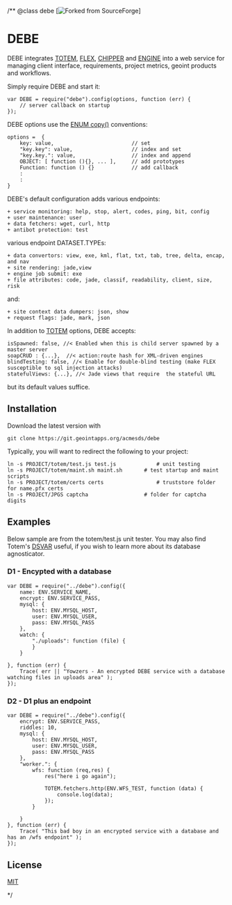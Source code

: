 /**
@class debe [![Forked from SourceForge](https://sourceforge.net)]
# DEBE

DEBE integrates [TOTEM](https://git.geointapps.org/acmesds/totem), [FLEX](https://git.geointapps.org/acmesds/flex),
[CHIPPER](https://git.geointapps.org/acmesds/chipper) and [ENGINE](https://git.geointapps.org/acmesds/engine) into a 
web service for managing client interface, requirements, project metrics, geoint products and workflows.

Simply require DEBE and start it:

	var DEBE = require("debe").config(options, function (err) {
		// server callback on startup
	});
	
DEBE options use the [ENUM copy()](https://git.geointapps.org/acmesds/enum) conventions:

	options =  {
		key: value, 						// set 
		"key.key": value, 					// index and set
		"key.key.": value,					// index and append
		OBJECT: [ function (){}, ... ], 	// add prototypes
		Function: function () {} 			// add callback
		:
		:
	}

DEBE's default configuration adds various endpoints:

	+ service monitoring: help, stop, alert, codes, ping, bit, config
	+ user maintenance: user
	+ data fetchers: wget, curl, http
	+ antibot protection: test
	
various endpoint DATASET.TYPEs:

	+ data convertors: view, exe, kml, flat, txt, tab, tree, delta, encap, and nav
	+ site rendering: jade,view
	+ engine job submit: exe
	+ file attributes: code, jade, classif, readability, client, size, risk
	
and:

	+ site context data dumpers: json, show
	+ request flags: jade, mark, json

In addition to [TOTEM](https://git.geointapps.org/acmesds/totem) options, DEBE accepts:

	isSpawned: false, //< Enabled when this is child server spawned by a master server
	soapCRUD : {...},  //< action:route hash for XML-driven engines
	blindTesting: false, //< Enable for double-blind testing (make FLEX susceptible to sql injection attacks)
	statefulViews: {...}, //< Jade views that require  the stateful URL

but its default values suffice.  

## Installation

Download the latest version with

	git clone https://git.geointapps.org/acmesds/debe
	
Typically, you will want to redirect the following to your project:

	ln -s PROJECT/totem/test.js test.js 			# unit testing
	ln -s PROJECT/totem/maint.sh maint.sh 		# test startup and maint scripts
	ln -s PROJECT/totem/certs certs					# truststore folder for name.pfx certs 
	ln -s PROJECT/JPGS captcha 	 				# folder for captcha digits

## Examples

Below sample are from the totem/test.js unit tester.  You may  also find Totem's [DSVAR](https://git.geointapps.org/acmesds/dsvar) 
useful, if you wish to learn more about its database agnosticator.

### D1 - Encypted with a database

	var DEBE = require("../debe").config({
		name: ENV.SERVICE_NAME,
		encrypt: ENV.SERVICE_PASS,
		mysql: {
			host: ENV.MYSQL_HOST,
			user: ENV.MYSQL_USER,
			pass: ENV.MYSQL_PASS
		},
		watch: {
			"./uploads": function (file) {
			}
		}

	}, function (err) {
		Trace( err || "Yowzers - An encrypted DEBE service with a database watching files in uploads area" );
	});

### D2 - D1 plus an endpoint

	var DEBE = require("../debe").config({
		encrypt: ENV.SERVICE_PASS,
		riddles: 10,
		mysql: {
			host: ENV.MYSQL_HOST,
			user: ENV.MYSQL_USER,
			pass: ENV.MYSQL_PASS
		},
		"worker.": {
			wfs: function (req,res) {
				res("here i go again");

				TOTEM.fetchers.http(ENV.WFS_TEST, function (data) {
					console.log(data);
				});
			}

		}
	}, function (err) {
		Trace( "This bad boy in an encrypted service with a database and has an /wfs endpoint" );
	});
		
		
## License

[MIT](LICENSE)

*/